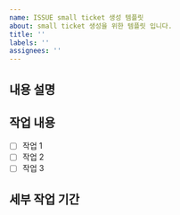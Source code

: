 ```yaml
---
name: ISSUE small ticket 생성 템플릿
about: small ticket 생성을 위한 템플릿 입니다.
title: ''
labels: ''
assignees: ''
---
```


## 내용 설명

## 작업 내용

- [ ] 작업 1
- [ ] 작업 2
- [ ] 작업 3

## 세부 작업 기간

<!-- 예상하는 작업 기간을 작성해주세요 ex. 1일 or 3시간 -->

<!-- ## 사용하는 api -->

<!--## 참고 사항-->
